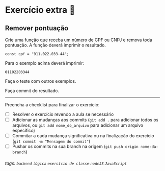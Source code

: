 
# Exercício extra 🌟

## Remover pontuação

Crie uma função que receba um número de CPF ou CNPJ e remova toda pontuação. A função deverá imprimir o resultado.

```javascript=
const cpf = "011.022.033-44";
```

Para o exemplo acima deverá imprimir:

```
01102203344
```

Faça o teste com outros exemplos.

Faça commit do resultado.

---

Preencha a checklist para finalizar o exercício:

-   [ ] Resolver o exercício revendo a aula se necessário
-   [ ] Adicionar as mudanças aos commits (`git add .` para adicionar todos os arquivos, ou `git add nome_do_arquivo` para adicionar um arquivo específico)
-   [ ] Commitar a cada mudança significativa ou na finalização do exercício (`git commit -m "Mensagem do commit"`)
-   [ ] Pushar os commits na sua branch na origem (`git push origin nome-da-branch`)

###### tags: `backend` `lógica` `exercício de classe` `nodeJS` `JavaScript`
